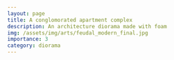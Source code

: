 ```yaml
---
layout: page
title: A conglomorated apartment complex
description: An architecture diorama made with foam
img: /assets/img/arts/feudal_modern_final.jpg
importance: 3
category: diorama
---
```

